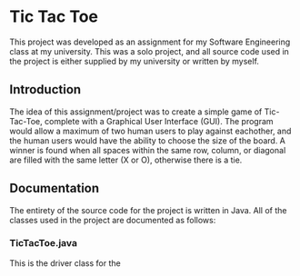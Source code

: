 # Tic Tac Toe

This project was developed as an assignment for my Software Engineering class at my university. This was a solo project, and all source code used in the project is either supplied by my university or written by myself.

## Introduction
The idea of this assignment/project was to create a simple game of Tic-Tac-Toe, complete with a Graphical User Interface (GUI). The program would allow a maximum of two human users to play against eachother, and the human users would have the ability to choose the size of the board. A winner is found when all spaces within the same row, column, or diagonal are filled with the same letter (X or O), otherwise there is a tie.

## Documentation
The entirety of the source code for the project is written in Java. All of the classes used in the project are documented as follows:
  ### TicTacToe.java
  This is the driver class for the 

